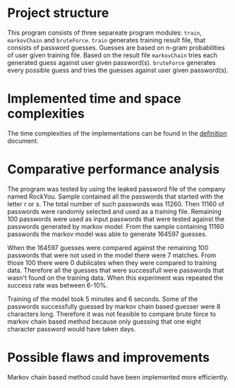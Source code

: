 # Project structure

This program consists of three separeate program modules: `train`, `markovChain` and `bruteForce`. `train` generates training result file, that consists of password guesses. Guesses are based on n-gram probabilities of user given training file. Based on the result file `markovChain` tries each generated guess against user given password(s). `bruteForce` generates every possible guess and tries the guesses against user given password(s).

# Implemented time and space complexities

The time complexities of the implementations can be found in the [definition](/project_definitions.md) document.

# Comparative performance analysis

The program was tested by using the leaked password file of the company named RockYou. Sample contained all the passwords that started with the letter r or s. The total number of such passwords was 11260. Then 11160 of passwords were randomly selected and used as a training file. Remaining 100 passwords were used as input passwords that were tested against the passwords generated by markov model. From the sample containing 11160 passwords the markov model was able to generate 164597 guesses.

When the 164597 guesses were compared against the remaining 100 passwords that were not used in the model there were 7 matches. From those 100 there were 0 dublicates when they were compared to training data. Therefore all the guesses that were successfull were passwords that wasn't found on the training data. When this experiment was repeated the success rate was between 6-10%.

Training of the model took 5 minutes and 6 seconds. Some of the passwords successfully guessed by markov chain based guesser were 8 characters long. Therefore it was not feasible to compare brute force to markov chain based method because only guessing that one eight character password would have taken days.

# Possible flaws and improvements

Markov chain based method could have been implemented more efficiently.